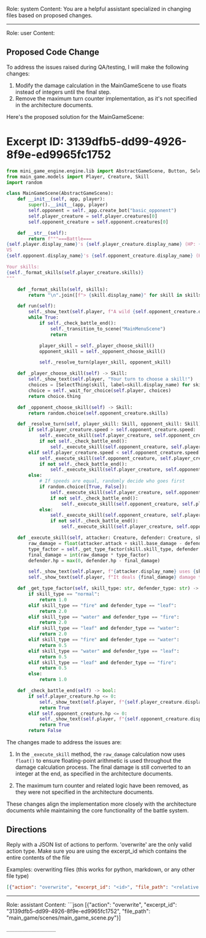 Role: system
Content: You are a helpful assistant specialized in changing files based on proposed changes.
__________________
Role: user
Content: 
## Proposed Code Change
To address the issues raised during QA/testing, I will make the following changes:

1. Modify the damage calculation in the MainGameScene to use floats instead of integers until the final step.
2. Remove the maximum turn counter implementation, as it's not specified in the architecture documents.

Here's the proposed solution for the MainGameScene:

# Excerpt ID: 3139dfb5-dd99-4926-8f9e-ed9965fc1752
```python main_game/scenes/main_game_scene.py
from mini_game_engine.engine.lib import AbstractGameScene, Button, SelectThing
from main_game.models import Player, Creature, Skill
import random

class MainGameScene(AbstractGameScene):
    def __init__(self, app, player):
        super().__init__(app, player)
        self.opponent = self._app.create_bot("basic_opponent")
        self.player_creature = self.player.creatures[0]
        self.opponent_creature = self.opponent.creatures[0]

    def __str__(self):
        return f"""===Battle===
{self.player.display_name}'s {self.player_creature.display_name} (HP: {self.player_creature.hp}/{self.player_creature.max_hp}, Speed: {self.player_creature.speed})
VS
{self.opponent.display_name}'s {self.opponent_creature.display_name} (HP: {self.opponent_creature.hp}/{self.opponent_creature.max_hp}, Speed: {self.opponent_creature.speed})

Your skills:
{self._format_skills(self.player_creature.skills)}
"""

    def _format_skills(self, skills):
        return "\n".join([f"> {skill.display_name}" for skill in skills])

    def run(self):
        self._show_text(self.player, f"A wild {self.opponent_creature.display_name} appears!")
        while True:
            if self._check_battle_end():
                self._transition_to_scene("MainMenuScene")
                return

            player_skill = self._player_choose_skill()
            opponent_skill = self._opponent_choose_skill()

            self._resolve_turn(player_skill, opponent_skill)

    def _player_choose_skill(self) -> Skill:
        self._show_text(self.player, "Your turn to choose a skill!")
        choices = [SelectThing(skill, label=skill.display_name) for skill in self.player_creature.skills]
        choice = self._wait_for_choice(self.player, choices)
        return choice.thing

    def _opponent_choose_skill(self) -> Skill:
        return random.choice(self.opponent_creature.skills)

    def _resolve_turn(self, player_skill: Skill, opponent_skill: Skill):
        if self.player_creature.speed > self.opponent_creature.speed:
            self._execute_skill(self.player_creature, self.opponent_creature, player_skill)
            if not self._check_battle_end():
                self._execute_skill(self.opponent_creature, self.player_creature, opponent_skill)
        elif self.player_creature.speed < self.opponent_creature.speed:
            self._execute_skill(self.opponent_creature, self.player_creature, opponent_skill)
            if not self._check_battle_end():
                self._execute_skill(self.player_creature, self.opponent_creature, player_skill)
        else:
            # If speeds are equal, randomly decide who goes first
            if random.choice([True, False]):
                self._execute_skill(self.player_creature, self.opponent_creature, player_skill)
                if not self._check_battle_end():
                    self._execute_skill(self.opponent_creature, self.player_creature, opponent_skill)
            else:
                self._execute_skill(self.opponent_creature, self.player_creature, opponent_skill)
                if not self._check_battle_end():
                    self._execute_skill(self.player_creature, self.opponent_creature, player_skill)

    def _execute_skill(self, attacker: Creature, defender: Creature, skill: Skill):
        raw_damage = float(attacker.attack + skill.base_damage - defender.defense)
        type_factor = self._get_type_factor(skill.skill_type, defender.creature_type)
        final_damage = int(raw_damage * type_factor)
        defender.hp = max(0, defender.hp - final_damage)

        self._show_text(self.player, f"{attacker.display_name} uses {skill.display_name}!")
        self._show_text(self.player, f"It deals {final_damage} damage to {defender.display_name}!")

    def _get_type_factor(self, skill_type: str, defender_type: str) -> float:
        if skill_type == "normal":
            return 1.0
        elif skill_type == "fire" and defender_type == "leaf":
            return 2.0
        elif skill_type == "water" and defender_type == "fire":
            return 2.0
        elif skill_type == "leaf" and defender_type == "water":
            return 2.0
        elif skill_type == "fire" and defender_type == "water":
            return 0.5
        elif skill_type == "water" and defender_type == "leaf":
            return 0.5
        elif skill_type == "leaf" and defender_type == "fire":
            return 0.5
        else:
            return 1.0

    def _check_battle_end(self) -> bool:
        if self.player_creature.hp <= 0:
            self._show_text(self.player, f"{self.player_creature.display_name} fainted! You lose!")
            return True
        elif self.opponent_creature.hp <= 0:
            self._show_text(self.player, f"{self.opponent_creature.display_name} fainted! You win!")
            return True
        return False
```

The changes made to address the issues are:

1. In the `_execute_skill` method, the `raw_damage` calculation now uses `float()` to ensure floating-point arithmetic is used throughout the damage calculation process. The final damage is still converted to an integer at the end, as specified in the architecture documents.

2. The maximum turn counter and related logic have been removed, as they were not specified in the architecture documents.

These changes align the implementation more closely with the architecture documents while maintaining the core functionality of the battle system.

## Directions
Reply with a JSON list of actions to perform. 'overwrite' are the only valid action type. 
Make sure you are using the excerpt_id which contains the entire contents of the file

Examples:
overwriting files (this works for python, markdown, or any other file type)
```json output_example1
[{"action": "overwrite", "excerpt_id": "<id>", "file_path": "<relative file path>"}]
```

__________________
Role: assistant
Content: ```json
[{"action": "overwrite", "excerpt_id": "3139dfb5-dd99-4926-8f9e-ed9965fc1752", "file_path": "main_game/scenes/main_game_scene.py"}]
```
__________________
